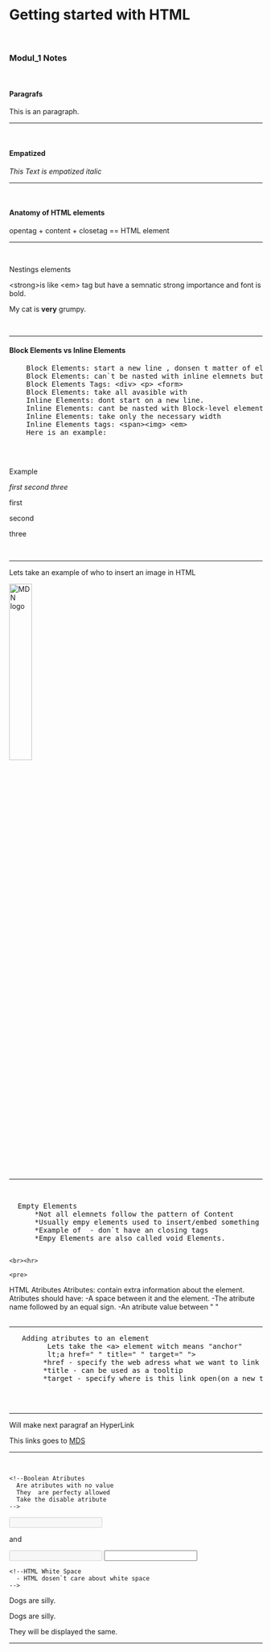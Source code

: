 <h1>Getting started with HTML</h1>
<br>
<h3>Modul_1 Notes</h3>
<br>
<h4>Paragrafs</h4>
<p>This is an paragraph.</p>
<hr><br>   
<h4>Empatized</h4>
<em>This Text is empatized italic</em>
<hr><br>

<h4>Anatomy of HTML elements</h4>
<p>opentag + content + closetag == HTML element</p>
<hr><br>

<p>Nestings elements</p>
<p>&lt;strong&gt;is like &lt;em&gt; tag but have a semnatic strong importance and font is bold. 
<p>My cat is <strong>very</strong> grumpy.</p>
   <br>
   <hr>
   
<h4>Block Elements vs Inline Elements</h4>
   <pre>
    Block Elements: start a new line , donsen t matter of elements before or after
    Block Elements: can`t be nasted with inline elemnets but can be nasted with other Block-level Elements
    Block Elements Tags: &lt;div&gt; &lt;p&gt; &lt;form&gt;
    Block Elements: take all avasible with
    Inline Elements: dont start on a new line.
    Inline Elements: cant be nasted with Block-level elements.
    Inline Elements: take only the necessary width
    Inline Elements tags: &lt;span&gt;&lt;img&gt; &lt;em&gt;
    Here is an example:
   </pre>
   
   <br>
   <p>Example</p>
   <em>first</em>
   <em>second</em>
   <em>three</em>
   <p>first</p>
   <p>second</p>
   <p>three</p>
   <br>
   <hr>
   
   <p>Lets take an example of who to insert an image in HTML</p>
    <img src="images/firefox.jpg" alt="MDN logo" width="30%" height="30%">
    <hr>
    <br>
    
   <pre>
  Empty Elements
      *Not all elemnets follow the pattern of <tagname>Content</tagname>
      *Usually empy elements used to insert/embed something in the document
      *Example of <img src="" alt="" width="" height=""> - don`t have an closing tags
      *Empy Elements are also called void Elements.
    </pre>
    <br><hr>
    
    <pre>
   HTML Atributes
        Atributes: contain extra information about the element.
        Atributes should have:
          -A space between it and the element.
          -The atribute name followed by an equal sign.
          -An atribute value between " "  
   </pre>
   <br><hr>
   
   <pre>
   Adding atributes to an element
         Lets take the &lt;a&gt; element witch means "anchor"
         lt;a href=" " title=" " target=" "&gt;
        *href - specify the web adress what we want to link
        *title - can be used as a tooltip
        *target - specify where is this link open(on a new tab? or self tab?)
   </pre>
   
   <br><hr>
   
   <p>Will make next paragraf an HyperLink</p>
   <p>This links goes to <a href="https://mozilla.org/" title="Mozilla FireFox Home Page" target="_blank">MDS</a></p>
   <hr>
   <br>

    <!--Boolean Atributes
      Are atributes with no value
      They  are perfecty allowed
      Take the disable atribute
    -->
   <input type="text" name="text" value="" disabled="disabled">
   <p>and</p>
   <input type="text" name="text" value="" disabled>
   <input type="text" name="" value="">

    <!--HTML White Space
      - HTML dosen`t care about white space
    -->
   <p>Dogs are silly.</p>
   <p>Dogs
      are
              silly.
   </p>
   <p>They will be displayed the same.</p>
   <hr><br>
   
   
   <!--HTML special caracters
    < - &lt;
    > - &gt;
    " - &quot;
    ` - &apos;
    & - &amp;
  
  
 
  <p>This is a &lt;p&gt;</p>


